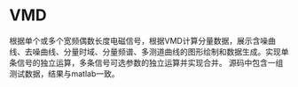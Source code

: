# VMD
根据单个或多个宽频偶数长度电磁信号，根据VMD计算分量数据，展示含噪曲线、去噪曲线、分量时域、分量频谱、多测道曲线的图形绘制和数据生成。实现单条信号的独立运算，多条信号可选参数的独立运算并实现合并。 源码中包含一组测试数据，结果与matlab一致。
